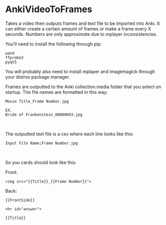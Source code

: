 # AnkiVideoToFrames
Takes a video then outputs frames and text file to be imported into Anki.
It can either create a certain amount of frames or make a frame every X seconds.
Numbers are only approximate due to mplayer inconsistencies.

You'll need to install the following through pip:

    wand
    ffprobe3
    pyqt5
    
You will probably also need to install mplayer and imagemagick through your distros package manager.
&nbsp;

Frames are outputted to the Anki collection.media folder that you select on startup.
The file names are formatted in this way:

    Movie Title_Frame Number.jpg
    
    EX.
    Bride of Frankenstein_00000093.jpg
    
&nbsp;

The outputted text file is a csv where each line looks like this:

    Input File Name;Frame Number.jpg
    
&nbsp;

So you cards should look like this:

Front:

    <img src="{{Title}}_{{Frame Number}}">

Back:

    {{FrontSide}}
    
    <hr id="answer">
    
    {{Title}}
